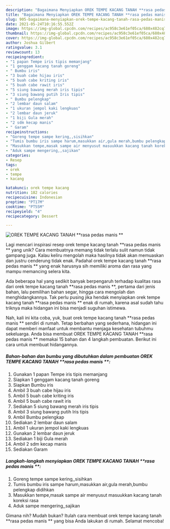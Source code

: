 ```yaml
---
description: "Bagaimana Menyiapkan OREK TEMPE KACANG TANAH **rasa pedas manis **, Bisa Manjain Lidah"
title: "Bagaimana Menyiapkan OREK TEMPE KACANG TANAH **rasa pedas manis **, Bisa Manjain Lidah"
slug: 905-bagaimana-menyiapkan-orek-tempe-kacang-tanah-rasa-pedas-manis-bisa-manjain-lidah
date: 2021-05-24T10:16:55.552Z
image: https://img-global.cpcdn.com/recipes/ac958c3e61ef05ca/680x482cq70/orek-tempe-kacang-tanah-rasa-pedas-manis-foto-resep-utama.jpg
thumbnail: https://img-global.cpcdn.com/recipes/ac958c3e61ef05ca/680x482cq70/orek-tempe-kacang-tanah-rasa-pedas-manis-foto-resep-utama.jpg
cover: https://img-global.cpcdn.com/recipes/ac958c3e61ef05ca/680x482cq70/orek-tempe-kacang-tanah-rasa-pedas-manis-foto-resep-utama.jpg
author: Joshua Gilbert
ratingvalue: 3.1
reviewcount: 13
recipeingredient:
- "1 papan Tempe iris tipis memanjang"
- "1 genggam kacang tanah goreng"
- " Bumbu iris"
- "3 buah cabe hijau iris"
- "5 buah cabe kriting iris"
- "5 buah cabe rawit iris"
- "5 siung bawang merah iris tipis"
- "3 siung bawang putih Iris tipis"
- " Bumbu pelengkap"
- "2 lembar daun salam"
- "1 ukuran jempol kaki lengkuas"
- "2 lembar daun jeruk"
- "1 biji Gula merah"
- "2 sdm kecap manis"
- " Garam"
recipeinstructions:
- "Goreng tempe sampe kering,,sisihkan"
- "Tumis bumbu iris sampe harum,masukkan air,gula merah,bumbu pelengkap didihkan"
- "Masukkan tempe,masak sampe air menyusut masuukkan kacang tanah koreksi rasa"
- "Aduk sampe mengering,,sajikan"
categories:
- Resep
tags:
- orek
- tempe
- kacang

katakunci: orek tempe kacang 
nutrition: 182 calories
recipecuisine: Indonesian
preptime: "PT17M"
cooktime: "PT55M"
recipeyield: "4"
recipecategory: Dessert

---
```



![OREK TEMPE KACANG TANAH **rasa pedas manis **](https://img-global.cpcdn.com/recipes/ac958c3e61ef05ca/680x482cq70/orek-tempe-kacang-tanah-rasa-pedas-manis-foto-resep-utama.jpg)

Lagi mencari inspirasi resep orek tempe kacang tanah **rasa pedas manis ** yang unik? Cara membuatnya memang tidak terlalu sulit namun tidak gampang juga. Kalau keliru mengolah maka hasilnya tidak akan memuaskan dan justru cenderung tidak enak. Padahal orek tempe kacang tanah **rasa pedas manis ** yang enak harusnya sih memiliki aroma dan rasa yang mampu memancing selera kita.

Ada beberapa hal yang sedikit banyak berpengaruh terhadap kualitas rasa dari orek tempe kacang tanah **rasa pedas manis **, pertama dari jenis bahan, lalu pemilihan bahan segar, hingga cara mengolah dan menghidangkannya. Tak perlu pusing jika hendak menyiapkan orek tempe kacang tanah **rasa pedas manis ** enak di rumah, karena asal sudah tahu triknya maka hidangan ini bisa menjadi suguhan istimewa.




Nah, kali ini kita coba, yuk, buat orek tempe kacang tanah **rasa pedas manis ** sendiri di rumah. Tetap berbahan yang sederhana, hidangan ini dapat memberi manfaat untuk membantu menjaga kesehatan tubuhmu sekeluarga. Anda bisa membuat OREK TEMPE KACANG TANAH **rasa pedas manis ** memakai 15 bahan dan 4 langkah pembuatan. Berikut ini cara untuk membuat hidangannya.

<!--inarticleads1-->

##### Bahan-bahan dan bumbu yang dibutuhkan dalam pembuatan OREK TEMPE KACANG TANAH **rasa pedas manis **:

1. Gunakan 1 papan Tempe iris tipis memanjang
1. Siapkan 1 genggam kacang tanah goreng
1. Siapkan  Bumbu iris
1. Ambil 3 buah cabe hijau iris
1. Ambil 5 buah cabe kriting iris
1. Ambil 5 buah cabe rawit iris
1. Sediakan 5 siung bawang merah iris tipis
1. Ambil 3 siung bawang putih Iris tipis
1. Ambil  Bumbu pelengkap
1. Sediakan 2 lembar daun salam
1. Ambil 1 ukuran jempol kaki lengkuas
1. Gunakan 2 lembar daun jeruk
1. Sediakan 1 biji Gula merah
1. Ambil 2 sdm kecap manis
1. Sediakan  Garam




<!--inarticleads2-->

##### Langkah-langkah menyiapkan OREK TEMPE KACANG TANAH **rasa pedas manis **:

1. Goreng tempe sampe kering,,sisihkan
1. Tumis bumbu iris sampe harum,masukkan air,gula merah,bumbu pelengkap didihkan
1. Masukkan tempe,masak sampe air menyusut masuukkan kacang tanah koreksi rasa
1. Aduk sampe mengering,,sajikan




Gimana nih? Mudah bukan? Itulah cara membuat orek tempe kacang tanah **rasa pedas manis ** yang bisa Anda lakukan di rumah. Selamat mencoba!
